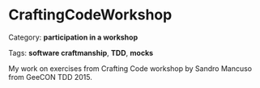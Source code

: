 # CraftingCodeWorkshop

Category: **participation in a workshop**

Tags: **software craftmanship**, **TDD**, **mocks**

My work on exercises from Crafting Code workshop by Sandro Mancuso from GeeCON TDD 2015.
